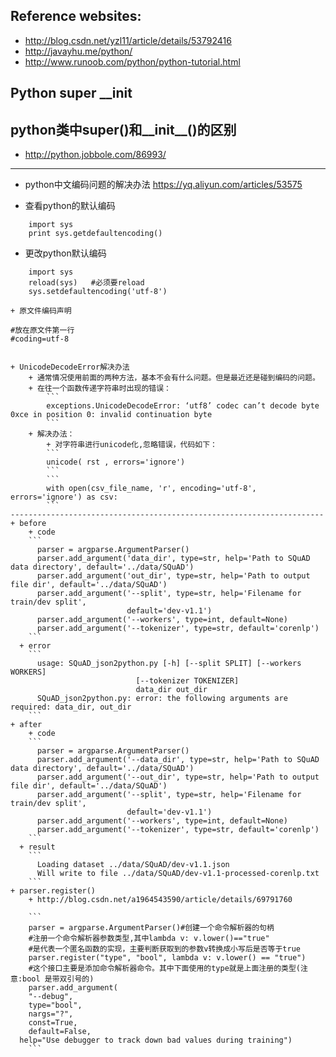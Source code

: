 ## Reference websites:
+ http://blog.csdn.net/yzl11/article/details/53792416
+ http://javayhu.me/python/
+ http://www.runoob.com/python/python-tutorial.html


## Python super __init

## python类中super()和__init__()的区别
+ http://python.jobbole.com/86993/

--------------------------------------------------------------------
+ python中文编码问题的解决办法
https://yq.aliyun.com/articles/53575

+ 查看python的默认编码
```
    import sys
	print sys.getdefaultencoding()
```

+ 更改python默认编码
```
    import sys
	reload(sys)   #必须要reload
	sys.setdefaultencoding('utf-8')

+ 原文件编码声明
```
	#放在原文件第一行
	#coding=utf-8
```

+ UnicodeDecodeError解决办法
	+ 通常情况使用前面的两种方法，基本不会有什么问题。但是最近还是碰到编码的问题。
	+ 在往一个函数传递字符串时出现的错误：
		```
        exceptions.UnicodeDecodeError: ‘utf8’ codec can’t decode byte 0xce in position 0: invalid continuation byte
		```
	+ 解决办法：
		+ 对字符串进行unicode化,忽略错误，代码如下：
		```
		unicode( rst , errors='ignore')
        ```
		```
        with open(csv_file_name, 'r', encoding='utf-8', errors='ignore') as csv:
        ```
----------------------------------------------------------------------
+ before    
    + code
    ```
      parser = argparse.ArgumentParser()
      parser.add_argument('data_dir', type=str, help='Path to SQuAD data directory', default='../data/SQuAD')
      parser.add_argument('out_dir', type=str, help='Path to output file dir', default='../data/SQuAD')
      parser.add_argument('--split', type=str, help='Filename for train/dev split',
                          default='dev-v1.1')
      parser.add_argument('--workers', type=int, default=None)
      parser.add_argument('--tokenizer', type=str, default='corenlp')
    ```
  + error
    ```
      usage: SQuAD_json2python.py [-h] [--split SPLIT] [--workers WORKERS]
                            [--tokenizer TOKENIZER]
                            data_dir out_dir
      SQuAD_json2python.py: error: the following arguments are required: data_dir, out_dir
    ```
+ after
    + code
    ```
      parser = argparse.ArgumentParser()
      parser.add_argument('--data_dir', type=str, help='Path to SQuAD data directory', default='../data/SQuAD')
      parser.add_argument('--out_dir', type=str, help='Path to output file dir', default='../data/SQuAD')
      parser.add_argument('--split', type=str, help='Filename for train/dev split',
                          default='dev-v1.1')
      parser.add_argument('--workers', type=int, default=None)
      parser.add_argument('--tokenizer', type=str, default='corenlp')
    ```
  + result
    ```
      Loading dataset ../data/SQuAD/dev-v1.1.json
      Will write to file ../data/SQuAD/dev-v1.1-processed-corenlp.txt
    ```
+ parser.register()
	+ http://blog.csdn.net/a1964543590/article/details/69791760

    ```
    parser = argparse.ArgumentParser()#创建一个命令解析器的句柄
	#注册一个命令解析器参数类型,其中lambda v: v.lower()=="true"
	#是代表一个匿名函数的实现，主要判断获取到的参数v转换成小写后是否等于true
	parser.register("type", "bool", lambda v: v.lower() == "true")
	#这个接口主要是添加命令解析器命令。其中下面使用的type就是上面注册的类型(注意:bool 是带双引号的)
	parser.add_argument(
  	"--debug",
  	type="bool",
  	nargs="?",
  	const=True,
  	default=False,
  help="Use debugger to track down bad values during training")
    ```